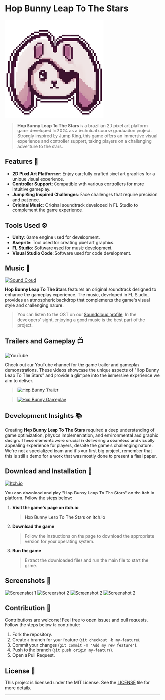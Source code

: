 # Hop Bunny Leap To The Stars

![Hop Bunny Leap To The Stars Logo](Assets/Scenes/SplashMenu/Hop%20bunny%20icon.png)

> **Hop Bunny Leap To The Stars** is a brazilian 2D pixel art platform game developed in 2024 as a technical course graduation project. Strongly inspired by Jump King, this game offers an immersive visual experience and controller support, taking players on a challenging adventure to the stars.

## Features 🌟

- **2D Pixel Art Platformer**: Enjoy carefully crafted pixel art graphics for a unique visual experience.
- **Controller Support**: Compatible with various controllers for more intuitive gameplay.
- **Jump King Inspired Challenges**: Face challenges that require precision and patience.
- **Original Music**: Original soundtrack developed in FL Studio to complement the game experience.

## Tools Used ⚙

- **Unity**: Game engine used for development.
- **Aseprite**: Tool used for creating pixel art graphics.
- **FL Studio**: Software used for music development.
- **Visual Studio Code**: Software used for code development.

## Music 🎼

[![Sound Cloud](https://img.shields.io/badge/sound%20cloud-FF5500?style=for-the-badge&logo=soundcloud&logoColor=white)](https://on.soundcloud.com/jt4ogT2MGGQ7HrZV6)

**Hop Bunny Leap To The Stars** features an original soundtrack designed to enhance the gameplay experience. The music, developed in FL Studio, provides an atmospheric backdrop that complements the game's visual style and challenging nature.

> You can listen to the OST on our [Soundcloud profile](https://on.soundcloud.com/jt4ogT2MGGQ7HrZV6), In the developers' sight, enjoying a good music is the best part of the project.

## Trailers and Gameplay 📺

![YouTube](https://img.shields.io/badge/YouTube-%23FF0000.svg?style=for-the-badge&logo=YouTube&logoColor=white)

Check out our YouTube channel for the game trailer and gameplay demonstrations. These videos showcase the unique aspects of "Hop Bunny Leap To The Stars" and provide a glimpse into the immersive experience we aim to deliver.

> [![Hop Bunny Trailer](http://img.youtube.com/vi/u0jje__tlyo/0.jpg)](http://www.youtube.com/watch?v=u0jje__tlyo "Hop Bunny: Leap to the Stars - Announcement Trailer")

> [![Hop Bunny Gameplay](http://img.youtube.com/vi/H-D6ep3RnXQ/0.jpg)](http://www.youtube.com/watch?v=H-D6ep3RnXQ "Hop Bunny - Leap To The Stars - Full Game Walkthrough")

## Development Insights 📚

Creating **Hop Bunny Leap To The Stars** required a deep understanding of game optimization, physics implementation, and environmental and graphic design. These elements were crucial in delivering a seamless and visually appealing experience for players, despite the game's challenging nature. We're not a specialized team and it's our first big project, remember that this is still a demo for a work that was mostly done to present a final paper.

## Download and Installation 🔽

[![Itch.io](https://img.shields.io/badge/Itch-%23FF0B34.svg?style=for-the-badge&logo=Itch.io&logoColor=white)](https://t-o-n.itch.io/hop-bunny-leap-to-the-stars)

You can download and play "Hop Bunny Leap To The Stars" on the itch.io platform. Follow the steps below:

1. **Visit the game's page on itch.io**

   > [Hop Bunny Leap To The Stars on itch.io](https://t-o-n.itch.io/hop-bunny-leap-to-the-stars)

2. **Download the game**

   > Follow the instructions on the page to download the appropriate version for your operating system.

3. **Run the game**

   > Extract the downloaded files and run the main file to start the game.

## Screenshots 📸

![Screenshot 1](https://img.itch.zone/aW1hZ2UvMjc5MTg4OC8xNjY2NDc2NC5wbmc=/347x500/DgrZhi.png)
![Screenshot 2](https://img.itch.zone/aW1hZ2UvMjc5MTg4OC8xNjY2NDczMi5wbmc=/347x500/m7c%2B7M.png)
![Screenshot 2](https://img.itch.zone/aW1hZ2UvMjc5MTg4OC8xNjY2NDc2Ny5wbmc=/347x500/qxZMUS.png)
![Screenshot 2](https://img.itch.zone/aW1hZ2UvMjc5MTg4OC8xNjY2NDc2Ni5wbmc=/347x500/jXbTP9.png)

## Contribution 🤝

Contributions are welcome! Feel free to open issues and pull requests. Follow the steps below to contribute:

1. Fork the repository.
2. Create a branch for your feature (`git checkout -b my-feature`).
3. Commit your changes (`git commit -m 'Add my new feature'`).
4. Push to the branch (`git push origin my-feature`).
5. Open a Pull Request.

## License 📃

This project is licensed under the MIT License. See the [LICENSE](LICENSE) file for more details.

---
